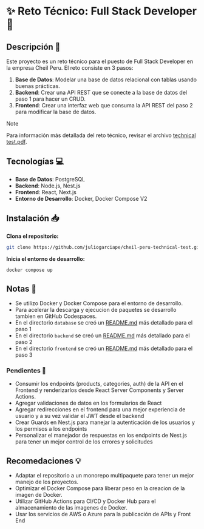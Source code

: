 # :sparkles: Reto Técnico: Full Stack Developer :dart:

## Descripción :page_facing_up:

Este proyecto es un reto técnico para el puesto de Full Stack Developer en la empresa Cheil Peru. El reto consiste en 3 pasos:

1. **Base de Datos**: Modelar una base de datos relacional con tablas usando buenas prácticas.
2. **Backend**: Crear una API REST que se conecte a la base de datos del paso 1 para hacer un CRUD. 
3. **Frontend**: Crear una interfaz web que consuma la API REST del paso 2 para modificar la base de datos.

> [!NOTE]
> Para información más detallada del reto técnico, revisar el archivo [technical test.pdf](media/technical-test.pdf).

## Tecnologías :computer:

- **Base de Datos**: PostgreSQL
- **Backend**: Node.js, Nest.js
- **Frontend**: React, Next.js
- **Entorno de Desarrollo**: Docker, Docker Compose V2

## Instalación :inbox_tray:

**Clona el repositorio:**

```bash
git clone https://github.com/juliogarciape/cheil-peru-technical-test.git
```

**Inicia el entorno de desarrollo:**

```bash
docker compose up
```

## Notas :memo:

- Se utilizo Docker y Docker Compose para el entorno de desarrollo.
- Para acelerar la descarga y ejecucion de paquetes se desarrollo tambien en GitHub Codespaces.
- En el directorio `database` se creó un [README.md](databases/README.md) más detallado para el paso 1
- En el directorio `backend` se creó un [README.md](backend/README.md) más detallado para el paso 2
- En el directorio `frontend` se creó un [README.md](frontend/README.md) más detallado para el paso 3

### Pendientes :construction:

- Consumir los endpoints (products, categories, auth) de la API en el Frontend y renderizarlos desde React Server Components y Server Actions.
- Agregar validaciones de datos en los formularios de React
- Agregar redirecciones en el frontend para una mejor experiencia de usuario y a su vez validar el JWT desde el backend
- Crear Guards en Nest.js para manejar la autenticación de los usuarios y los permisos a los endpoints
- Personalizar el manejador de respuestas en los endpoints de Nest.js para tener un mejor control de los errores y solicitudes

## Recomedaciones :bulb:

- Adaptar el repositorio a un monorepo multipaquete para tener un mejor manejo de los proyectos.
- Optimizar el Docker Compose para liberar peso en la creacion de la imagen de Docker.
- Utilizar GitHub Actions para CI/CD y Docker Hub para el almacenamiento de las imagenes de Docker.
- Usar los servicios de AWS o Azure para la publicación de APIs y Front End
